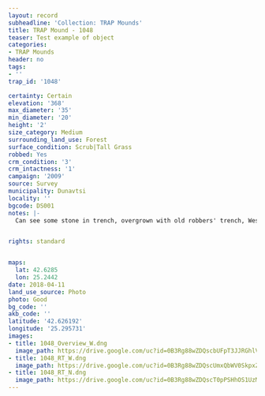 ```yaml
---
layout: record
subheadline: 'Collection: TRAP Mounds'
title: TRAP Mound - 1048
teaser: Test example of object
categories:
- TRAP Mounds
header: no
tags:
- ''
trap_id: '1048'

certainty: Certain
elevation: '368'
max_diameter: '35'
min_diameter: '20'
height: '2'
size_category: Medium
surrounding_land_use: Forest
surface_condition: Scrub|Tall Grass
robbed: Yes
crm_condition: '3'
crm_intactness: '1'
campaign: '2009'
source: Survey
municipality: Dunavtsi
locality: ''
bgcode: DS001
notes: |-
  Can see some stone in trench, overgrown with old robbers' trench, West side cut ; large furrough (assumed robbers' trench).


rights: standard


maps:
  lat: 42.6285
  lon: 25.2442
date: 2018-04-11
land_use_source: Photo
photo: Good
bg_code: ''
akb_code: ''
latitude: '42.626192'
longitude: '25.295731'
images:
- title: 1048_Overview_W.dng
  image_path: https://drive.google.com/uc?id=0B3Rg88wZDQscbUFpT3JJRGhlVUU
- title: 1048_RT_W.dng
  image_path: https://drive.google.com/uc?id=0B3Rg88wZDQscUmxQbWV0SkpxZ2c
- title: 1048_RT_N.dng
  image_path: https://drive.google.com/uc?id=0B3Rg88wZDQscT0pPSHhOS1UzMlU
---
```

